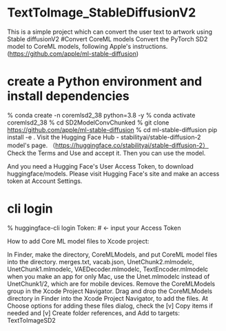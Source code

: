 # TextToImage_StableDiffusionV2
This is a simple project which can convert the user text to artwork using Stable diffusionV2 
#Convert CoreML models
Convert the PyTorch SD2 model to CoreML models, following Apple's instructions. (https://github.com/apple/ml-stable-diffusion)

# create a Python environment and install dependencies
% conda create -n coremlsd2_38 python=3.8 -y
% conda activate coremlsd2_38
% cd SD2ModelConvChunked
% git clone https://github.com/apple/ml-stable-diffusion
% cd ml-stable-diffusion
pip install -e .
Visit the Hugging Face Hub - stabilityai/stable-diffusion-2 model's page. （https://huggingface.co/stabilityai/stable-diffusion-2） Check the Terms and Use and accept it. Then you can use the model.

And you need a Hugging Face's User Access Token, to download huggingface/models. Please visit Hugging Face's site and make an access token at Account Settings.

# cli login
% huggingface-cli login
Token:    # <- input your Access Token

How to add Core ML model files to Xcode project:

In Finder, make the directory, CoreMLModels, and put CoreML model files into the directory.
merges.txt, vacab.json, UnetChunk2.mlmodelc, UnetChunk1.mlmodelc, VAEDecoder.mlmodelc, TextEncoder.mlmodelc
when you make an app for only Mac, use the Unet.mlmodelc instead of UnetChunk1/2, which are for mobile devices.
Remove the CoreMLModels group in the Xcode Project Navigator.
Drag and drop the CoreMLModels directory in Finder into the Xcode Project Navigator, to add the files.
At Choose options for adding these files dialog, check the [v] Copy items if needed and [v] Create folder references, and Add to targets: TextToImageSD2
